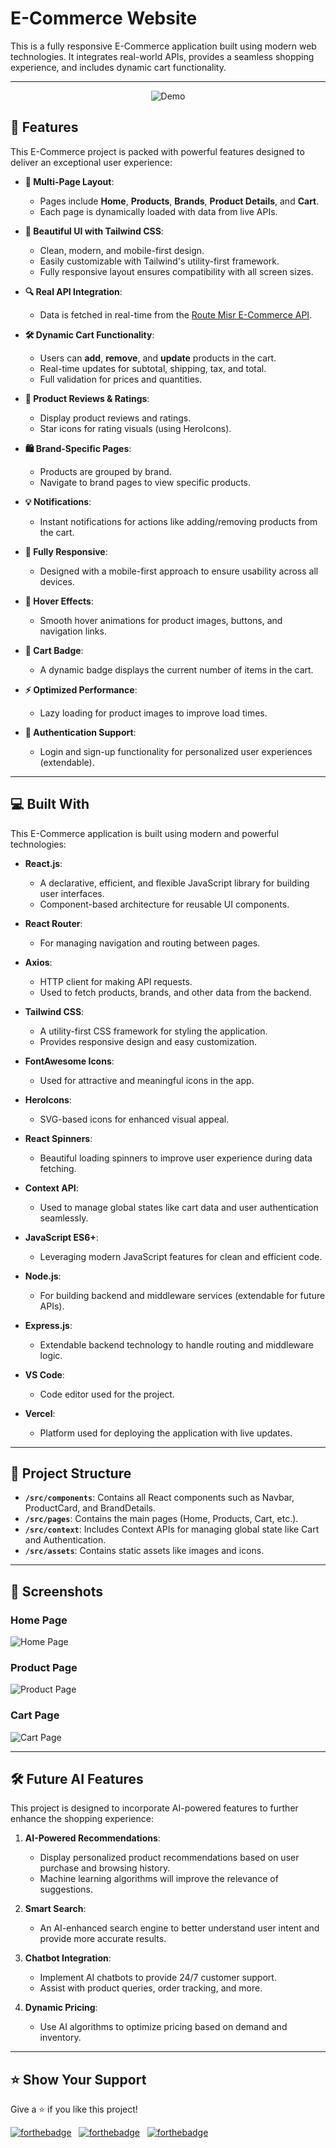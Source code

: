 # E-Commerce Website

This is a fully responsive E-Commerce application built using modern web technologies. It integrates real-world APIs, provides a seamless shopping experience, and includes dynamic cart functionality.

---

<div align="center">
<img alt="Demo" src="./coverIMG.png" />

</div>

## 🛒 Features

This E-Commerce project is packed with powerful features designed to deliver an exceptional user experience:

- **📖 Multi-Page Layout**:

  - Pages include **Home**, **Products**, **Brands**, **Product Details**, and **Cart**.
  - Each page is dynamically loaded with data from live APIs.

- **🎨 Beautiful UI with Tailwind CSS**:

  - Clean, modern, and mobile-first design.
  - Easily customizable with Tailwind's utility-first framework.
  - Fully responsive layout ensures compatibility with all screen sizes.

- **🔍 Real API Integration**:

  - Data is fetched in real-time from the [Route Misr E-Commerce API](https://ecommerce.routemisr.com).

- **🛠 Dynamic Cart Functionality**:

  - Users can **add**, **remove**, and **update** products in the cart.
  - Real-time updates for subtotal, shipping, tax, and total.
  - Full validation for prices and quantities.

- **🌟 Product Reviews & Ratings**:

  - Display product reviews and ratings.
  - Star icons for rating visuals (using HeroIcons).

- **🛍 Brand-Specific Pages**:

  - Products are grouped by brand.
  - Navigate to brand pages to view specific products.

- **💡 Notifications**:

  - Instant notifications for actions like adding/removing products from the cart.

- **📱 Fully Responsive**:

  - Designed with a mobile-first approach to ensure usability across all devices.

- **🔄 Hover Effects**:

  - Smooth hover animations for product images, buttons, and navigation links.

- **🛒 Cart Badge**:

  - A dynamic badge displays the current number of items in the cart.

- **⚡ Optimized Performance**:

  - Lazy loading for product images to improve load times.

- **🔐 Authentication Support**:
  - Login and sign-up functionality for personalized user experiences (extendable).

---

## 💻 Built With

This E-Commerce application is built using modern and powerful technologies:

- **React.js**:

  - A declarative, efficient, and flexible JavaScript library for building user interfaces.
  - Component-based architecture for reusable UI components.

- **React Router**:

  - For managing navigation and routing between pages.

- **Axios**:

  - HTTP client for making API requests.
  - Used to fetch products, brands, and other data from the backend.

- **Tailwind CSS**:

  - A utility-first CSS framework for styling the application.
  - Provides responsive design and easy customization.

- **FontAwesome Icons**:

  - Used for attractive and meaningful icons in the app.

- **HeroIcons**:

  - SVG-based icons for enhanced visual appeal.

- **React Spinners**:

  - Beautiful loading spinners to improve user experience during data fetching.

- **Context API**:

  - Used to manage global states like cart data and user authentication seamlessly.

- **JavaScript ES6+**:

  - Leveraging modern JavaScript features for clean and efficient code.

- **Node.js**:

  - For building backend and middleware services (extendable for future APIs).

- **Express.js**:

  - Extendable backend technology to handle routing and middleware logic.

- **VS Code**:

  - Code editor used for the project.

- **Vercel**:
  - Platform used for deploying the application with live updates.

---

## 📂 Project Structure

- **`/src/components`**: Contains all React components such as Navbar, ProductCard, and BrandDetails.
- **`/src/pages`**: Contains the main pages (Home, Products, Cart, etc.).
- **`/src/context`**: Includes Context APIs for managing global state like Cart and Authentication.
- **`/src/assets`**: Contains static assets like images and icons.

---

## 📸 Screenshots

### Home Page

![Home Page](<img alt="Demo" src="./screenh1.png" />)

### Product Page

![Product Page](<img alt="Demo" src="./screen1.png" />)

### Cart Page

![Cart Page](<img alt="Demo" src="./screen2.png" />)

---

## 🛠 Future AI Features

This project is designed to incorporate AI-powered features to further enhance the shopping experience:

1. **AI-Powered Recommendations**:

   - Display personalized product recommendations based on user purchase and browsing history.
   - Machine learning algorithms will improve the relevance of suggestions.

2. **Smart Search**:

   - An AI-enhanced search engine to better understand user intent and provide more accurate results.

3. **Chatbot Integration**:

   - Implement AI chatbots to provide 24/7 customer support.
   - Assist with product queries, order tracking, and more.

4. **Dynamic Pricing**:
   - Use AI algorithms to optimize pricing based on demand and inventory.

---

## ⭐ Show Your Support

Give a ⭐ if you like this project!

[![forthebadge](https://forthebadge.com/images/badges/built-with-love.svg)](https://forthebadge.com) &nbsp;
[![forthebadge](https://forthebadge.com/images/badges/made-with-javascript.svg)](https://forthebadge.com) &nbsp;
[![forthebadge](https://forthebadge.com/images/badges/open-source.svg)](https://forthebadge.com)
